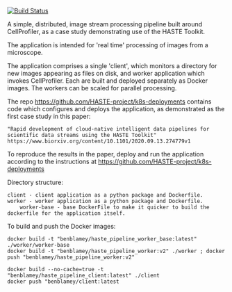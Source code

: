 [![Build Status](https://travis-ci.org/HASTE-project/cellprofiler-pipeline.svg?branch=master)](https://travis-ci.org/HASTE-project/cellprofiler-pipeline)


A simple, distributed, image stream processing pipeline built around CellProfiler, as a case study demonstrating use of the HASTE Toolkit.

The application is intended for 'real time' processing of images from a microscope.

The application comprises a single 'client', which monitors a directory for new images appearing as files on disk, and worker application which invokes CellProfiler.
Each are built and deployed separately as Docker images. The workers can be scaled for parallel processing.


The repo https://github.com/HASTE-project/k8s-deployments contains code which configures and deploys the application, as demonstrated as the first case study in this paper:
```
"Rapid development of cloud-native intelligent data pipelines for scientific data streams using the HASTE Toolkit"
https://www.biorxiv.org/content/10.1101/2020.09.13.274779v1
```

To reproduce the results in the paper, deploy and run the application according to the instructions at https://github.com/HASTE-project/k8s-deployments


Directory structure:

```
client - client application as a python package and Dockerfile.  
worker - worker application as a python package and Dockerfile.
    worker-base - base DockerFile to make it quicker to build the dockerfile for the application itself.
```

To build and push the Docker images:
```
docker build -t "benblamey/haste_pipeline_worker_base:latest" ./worker/worker-base 
docker build -t "benblamey/haste_pipeline_worker:v2" ./worker ; docker push "benblamey/haste_pipeline_worker:v2"

docker build --no-cache=true -t "benblamey/haste_pipeline_client:latest" ./client
docker push "benblamey/client:latest
```
